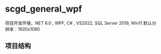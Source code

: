 # scgd_general_wpf

项目开发环境，NET 6.0 , WPF, C# , VS2022, SQL Server 2019, Win11
默认分辨率：1920x1080

## 项目结构

```

